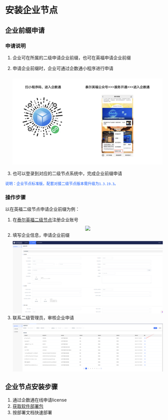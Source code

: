 # 安装企业节点
## 企业前缀申请

### 申请说明

1. 企业可在所属的二级申请企业前缀，也可在英福申请企业前缀
2. 申请企业前缀时，企业可通过企数通小程序进行申请

    <center><img src="./images/qrcode.png" style="margin-top: 10px"/></center>

3. 也可以登录到对应的二级节点系统中，完成企业前缀申请

<span style="font-size: 12px; color: rgb(22,93,255);">说明：企业节点标准版，配套对接二级节点版本需升级为`1.3.19.3`。</span>

### 操作步骤
以在英福二级节点申请企业前缀为例：
1. 在[泰尔英福二级节点](https://snms.teleinfo.cn)注册企业账号
    <center><img src="./images/snms-home.png" style="margin-top: 10px"/></center>
2. 填写企业信息，申请企业前缀
    <center><img src="./images/apply-prefix.png" style="margin-top: 10px"/></center>
3. 联系二级管理员，审核企业申请
    <center><img src="./images/review.png" style="margin-top: 10px"/></center>

## 企业节点安装步骤

1. 通过企数通在线申请license
2. [获取软件部署包](../8-deployment)
3. 按部署文档快速部署